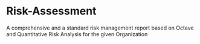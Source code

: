 # Risk-Assessment
A comprehensive and a standard risk management report based on Octave and Quantitative Risk Analysis for the given Organization 
